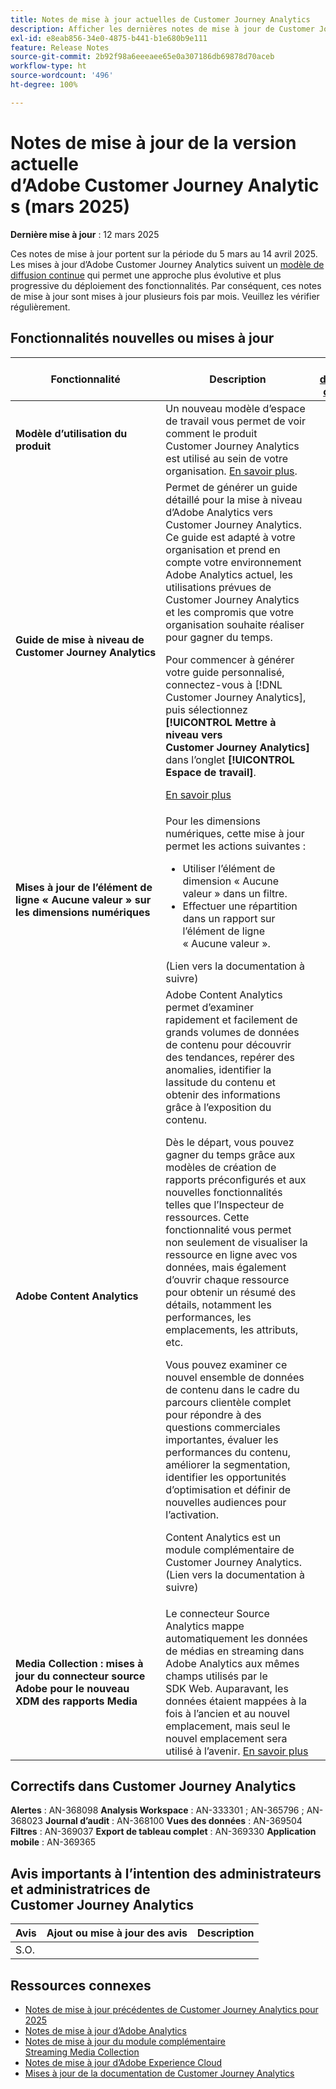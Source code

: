 ```yaml
---
title: Notes de mise à jour actuelles de Customer Journey Analytics
description: Afficher les dernières notes de mise à jour de Customer Journey Analytics
exl-id: e8eab856-34e0-4875-b441-b1e680b9e111
feature: Release Notes
source-git-commit: 2b92f98a6eeeaee65e0a307186db69878d70aceb
workflow-type: ht
source-wordcount: '496'
ht-degree: 100%

---
```


# Notes de mise à jour de la version actuelle d’Adobe Customer Journey Analytics (mars 2025)


**Dernière mise à jour** : 12 mars 2025

Ces notes de mise à jour portent sur la période du 5 mars au 14 avril 2025. Les mises à jour d’Adobe Customer Journey Analytics suivent un [modèle de diffusion continue](releases.md) qui permet une approche plus évolutive et plus progressive du déploiement des fonctionnalités. Par conséquent, ces notes de mise à jour sont mises à jour plusieurs fois par mois. Veuillez les vérifier régulièrement.

## Fonctionnalités nouvelles ou mises à jour

| Fonctionnalité | Description | [Le déploiement commence](releases.md) | [Disponibilité générale](releases.md) |
| ----------- | ---------- | ------- | ---- |
| **Modèle d’utilisation du produit** | Un nouveau modèle d’espace de travail vous permet de voir comment le produit Customer Journey Analytics est utilisé au sein de votre organisation. [En savoir plus](https://experienceleague.adobe.com/fr/docs/analytics-platform/using/cja-workspace/templates/use-templates). |  | 5 mars 2025 |
| **Guide de mise à niveau de Customer Journey Analytics** | Permet de générer un guide détaillé pour la mise à niveau d’Adobe Analytics vers Customer Journey Analytics. Ce guide est adapté à votre organisation et prend en compte votre environnement Adobe Analytics actuel, les utilisations prévues de Customer Journey Analytics et les compromis que votre organisation souhaite réaliser pour gagner du temps.<p>Pour commencer à générer votre guide personnalisé, connectez-vous à [!DNL Customer Journey Analytics], puis sélectionnez **[!UICONTROL Mettre à niveau vers Customer Journey Analytics]** dans l’onglet **[!UICONTROL Espace de travail]**.<p>[En savoir plus](https://experienceleague.adobe.com/fr/docs/analytics-platform/using/compare-aa-cja/upgrade-to-cja/cja-upgrade-recommendations#recommended-upgrade-steps-for-most-organizations) |  | 11 mars 2025 |
| **Mises à jour de l’élément de ligne « Aucune valeur » sur les dimensions numériques** | Pour les dimensions numériques, cette mise à jour permet les actions suivantes :<ul><li>Utiliser l’élément de dimension « Aucune valeur » dans un filtre.</li><li>Effectuer une répartition dans un rapport sur l’élément de ligne « Aucune valeur ».</li></ul> (Lien vers la documentation à suivre) |  | 26 mars 2025 |
| **Adobe Content Analytics** | Adobe Content Analytics permet d’examiner rapidement et facilement de grands volumes de données de contenu pour découvrir des tendances, repérer des anomalies, identifier la lassitude du contenu et obtenir des informations grâce à l’exposition du contenu.<p>Dès le départ, vous pouvez gagner du temps grâce aux modèles de création de rapports préconfigurés et aux nouvelles fonctionnalités telles que l’Inspecteur de ressources. Cette fonctionnalité vous permet non seulement de visualiser la ressource en ligne avec vos données, mais également d’ouvrir chaque ressource pour obtenir un résumé des détails, notamment les performances, les emplacements, les attributs, etc.<p>Vous pouvez examiner ce nouvel ensemble de données de contenu dans le cadre du parcours clientèle complet pour répondre à des questions commerciales importantes, évaluer les performances du contenu, améliorer la segmentation, identifier les opportunités d’optimisation et définir de nouvelles audiences pour l’activation.<p>Content Analytics est un module complémentaire de Customer Journey Analytics. (Lien vers la documentation à suivre) |  | 27 mars 2025 |
| **Media Collection : mises à jour du connecteur source Adobe pour le nouveau XDM des rapports Media** | Le connecteur Source Analytics mappe automatiquement les données de médias en streaming dans Adobe Analytics aux mêmes champs utilisés par le SDK Web. Auparavant, les données étaient mappées à la fois à l’ancien et au nouvel emplacement, mais seul le nouvel emplacement sera utilisé à l’avenir. [En savoir plus](https://experienceleague.adobe.com/fr/docs/analytics/implementation/aep-edge/xdm-var-mapping) |  | 31 mars 2025 |


## Correctifs dans Customer Journey Analytics

**Alertes** : AN-368098
**Analysis Workspace** : AN-333301 ; AN-365796 ; AN-368023
**Journal d’audit** : AN-368100
**Vues des données** : AN-369504
**Filtres** : AN-369037
**Export de tableau complet** : AN-369330
**Application mobile** : AN-369365


## Avis importants à l’intention des administrateurs et administratrices de Customer Journey Analytics

| Avis | Ajout ou mise à jour des avis | Description |
| --- | --- | --- |
| S.O. | | |

## Ressources connexes

* [Notes de mise à jour précédentes de Customer Journey Analytics pour 2025](/help/release-notes/2025.md)
* [Notes de mise à jour d’Adobe Analytics](https://experienceleague.adobe.com/docs/analytics/release-notes/latest.html?lang=fr)
* [Notes de mise à jour du module complémentaire Streaming Media Collection](https://experienceleague.adobe.com/docs/media-analytics/using/additional-resources/release-notes.html?lang=fr)
* [Notes de mise à jour d’Adobe Experience Cloud](https://experienceleague.adobe.com/docs/release-notes/experience-cloud/current.html?lang=fr)
* [Mises à jour de la documentation de Customer Journey Analytics](/help/release-notes/doc-changes.md)

